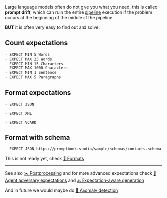 Large language models often do not give you what you need, this is called **prompt drift**, which can ruin the entire [pipeline](https://github.com/webgptorg/promptbook/discussions/64) execution if the problem occurs at the beginning of the middle of the pipeline.

**BUT** it is often very easy to find out and solve:


## Count expectations


```markdown
- EXPECT MIN 5 Words
- EXPECT MAX 25 Words
- EXPECT MIN 15 Characters
- EXPECT MAX 1000 Characters
- EXPECT MIN 1 Sentence
- EXPECT MAX 5 Paragraphs
```




## Format expectations

```markdown
- EXPECT JSON
```

```markdown
- EXPECT XML
```

```markdown
- EXPECT VCARD
```


## Format with schema

```markdown
- EXPECT JSON https://promptbook.studio/sample/schemas/contacts.schema.json
```
 

This is not ready yet, check [📑 Formats](https://github.com/webgptorg/promptbook/discussions/36)

---

See also [✂️ Postprocessing](https://github.com/webgptorg/promptbook/discussions/31) and for more advanced expectations check [👮 Agent adversary expectations](https://github.com/webgptorg/promptbook/discussions/39) and [🔙 Expectation-aware generation](https://github.com/webgptorg/promptbook/discussions/37)


And in future we would maybe do [🔴 Anomaly detection](https://github.com/webgptorg/promptbook/discussions/40)